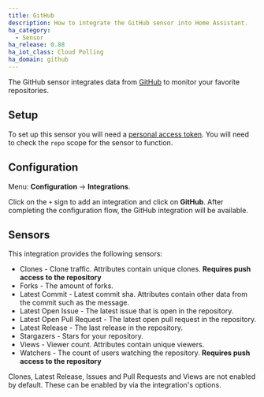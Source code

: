 ```yaml
---
title: GitHub
description: How to integrate the GitHub sensor into Home Assistant.
ha_category:
  - Sensor
ha_release: 0.88
ha_iot_class: Cloud Polling
ha_domain: github
---
```


The GitHub sensor integrates data from [GitHub](https://github.com/) to monitor your favorite repositories.

## Setup

To set up this sensor you will need a [personal access token](https://github.com/settings/tokens). You will need to check the `repo` scope for the sensor to function.

## Configuration

Menu: **Configuration** -> **Integrations**.

Click on the `+` sign to add an integration and click on **GitHub**.
After completing the configuration flow, the GitHub integration will be available.

## Sensors

This integration provides the following sensors:

- Clones - Clone traffic. Attributes contain unique clones. **Requires push access to the repository**
- Forks - The amount of forks.
- Latest Commit - Latest commit sha. Attributes contain other data from the commit such as the message.
- Latest Open Issue - The latest issue that is open in the repository.
- Latest Open Pull Request - The latest open pull request in the repository.
- Latest Release - The last release in the repository.
- Stargazers - Stars for your repository.
- Views - Viewer count. Attributes contain unique viewers.
- Watchers - The count of users watching the repository. **Requires push access to the repository**

Clones, Latest Release, Issues and Pull Requests and Views are not enabled by default. These can be enabled by via the integration's options.

